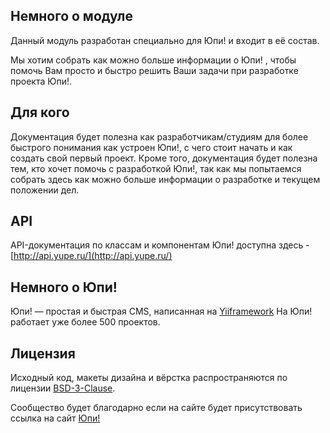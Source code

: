 ## Немного о модуле ##
Данный модуль разработан специально для Юпи! и входит в её состав.

Мы хотим собрать как можно больше информации о Юпи! , чтобы помочь Вам просто и быстро решить Ваши задачи при разработке проекта Юпи!.
## Для кого ##
Документация будет полезна как разработчикам/студиям для более быстрого понимания как устроен Юпи!, с чего стоит начать и как создать свой первый проект.
Кроме того, документация будет полезна тем, кто хочет помочь с разработкой Юпи!, так как мы попытаемся собрать здесь как можно больше информации о разработке и текущем положении дел.
## API ##
API-документация по классам и компонентам Юпи! доступна здесь - [http://api.yupe.ru/](http://api.yupe.ru/)
## Немного о Юпи! ##
Юпи! — простая и быстрая CMS, написанная на [Yiiframework](http://www.yiiframework.com/) На Юпи! работает уже более 500 проектов.
## Лицензия ##
Исходный код, макеты дизайна и вёрстка распространяются по лицензии [BSD-3-Clause](https://github.com/yupe/yupe/blob/master/LICENSE).

Сообщество будет благодарно если на сайте будет присутствовать ссылка на сайт [Юпи!](http://yupe.ru/contacts?from=docs)

